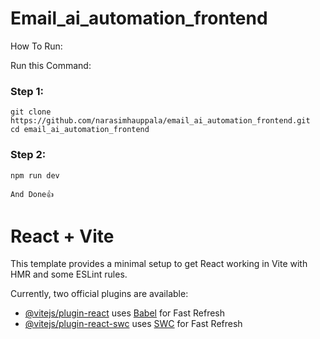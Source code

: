 # Email_ai_automation_frontend

How To Run:

Run this Command:

### Step 1:

```
git clone https://github.com/narasimhauppala/email_ai_automation_frontend.git
cd email_ai_automation_frontend
```
### Step 2:

```
npm run dev
```

```And Done👍```



# React + Vite

This template provides a minimal setup to get React working in Vite with HMR and some ESLint rules.

Currently, two official plugins are available:

- [@vitejs/plugin-react](https://github.com/vitejs/vite-plugin-react/blob/main/packages/plugin-react/README.md) uses [Babel](https://babeljs.io/) for Fast Refresh
- [@vitejs/plugin-react-swc](https://github.com/vitejs/vite-plugin-react-swc) uses [SWC](https://swc.rs/) for Fast Refresh
